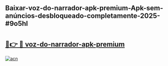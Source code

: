 ## Baixar-voz-do-narrador-apk-premium-Apk-sem-anúncios-desbloqueado-completamente-2025-#9o5hl

# <h2><a href="https://ainizakaria.my?title=voz-do-narrador-apk-premium&ref=20M">🔗👉 🔴 voz-do-narrador-apk-premium</a></h2>

[![acn](https://github.com/user-attachments/assets/0f9c940e-d8b0-45ae-aac7-cd30a18b3e1c)](https://ainizakaria.my?title=voz-do-narrador-apk-premium&ref=20M)

